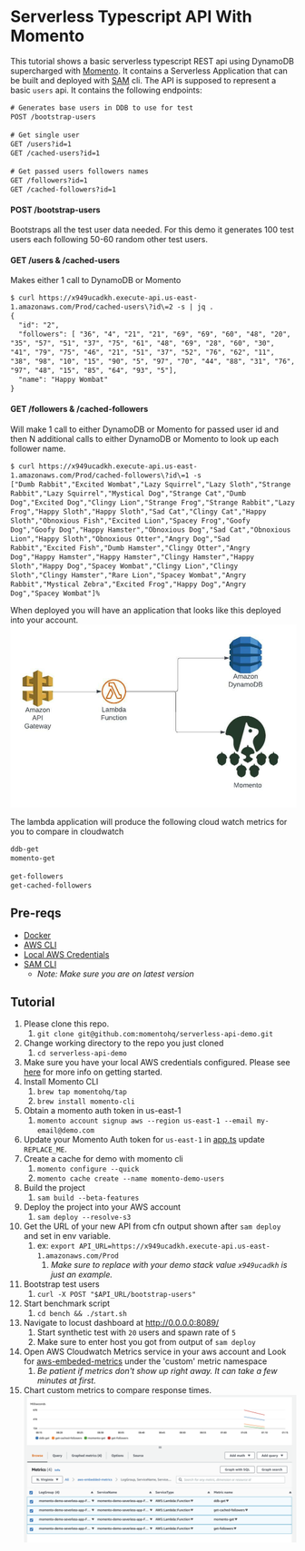 # Serverless Typescript API With Momento

This tutorial shows a basic serverless typescript REST api using DynamoDB supercharged with [Momento](https://www.gomomento.com/). It contains a 
Serverless Application that can be built and deployed with [SAM](https://docs.aws.amazon.com/serverless-application-model/latest/developerguide/what-is-sam.html) cli. The API is supposed to represent a basic `users` 
api. It contains the following endpoints:

```text
# Generates base users in DDB to use for test 
POST /bootstrap-users

# Get single user
GET /users?id=1
GET /cached-users?id=1

# Get passed users followers names
GET /followers?id=1
GET /cached-followers?id=1
```

#### POST /bootstrap-users
Bootstraps all the test user data needed. For this demo it generates
100 test users each following 50-60 random other test users.

#### GET /users & /cached-users
Makes either 1 call to DynamoDB or Momento
```text
$ curl https://x949ucadkh.execute-api.us-east-1.amazonaws.com/Prod/cached-users\?id\=2 -s | jq .
{
  "id": "2",
  "followers": [ "36", "4", "21", "21", "69", "69", "60", "48", "20", "35", "57", "51", "37", "75", "61", "48", "69", "28", "60", "30", "41", "79", "75", "46", "21", "51", "37", "52", "76", "62", "11", "38", "98", "10", "15", "90", "5", "97", "70", "44", "88", "31", "76", "97", "48", "15", "85", "64", "93", "5"],
  "name": "Happy Wombat"
}
```

#### GET /followers & /cached-followers
Will make 1 call to either DynamoDB or Momento for passed user id and then N 
additional calls to either DynamoDB or Momento to look up each follower name.
```text
$ curl https://x949ucadkh.execute-api.us-east-1.amazonaws.com/Prod/cached-followers\?id\=1 -s
["Dumb Rabbit","Excited Wombat","Lazy Squirrel","Lazy Sloth","Strange Rabbit","Lazy Squirrel","Mystical Dog","Strange Cat","Dumb Dog","Excited Dog","Clingy Lion","Strange Frog","Strange Rabbit","Lazy Frog","Happy Sloth","Happy Sloth","Sad Cat","Clingy Cat","Happy Sloth","Obnoxious Fish","Excited Lion","Spacey Frog","Goofy Dog","Goofy Dog","Happy Hamster","Obnoxious Dog","Sad Cat","Obnoxious Lion","Happy Sloth","Obnoxious Otter","Angry Dog","Sad Rabbit","Excited Fish","Dumb Hamster","Clingy Otter","Angry Dog","Happy Hamster","Happy Hamster","Clingy Hamster","Happy Sloth","Happy Dog","Spacey Wombat","Clingy Lion","Clingy Sloth","Clingy Hamster","Rare Lion","Spacey Wombat","Angry Rabbit","Mystical Zebra","Excited Frog","Happy Dog","Angry Dog","Spacey Wombat"]%
```
When deployed you will have an application that looks like this deployed into your account.
![Arch](./pics/arch.jpeg)

The lambda application will produce the following cloud watch metrics for you to compare in cloudwatch 
```text
ddb-get
momento-get

get-followers
get-cached-followers
```

## Pre-reqs
* [Docker](https://docs.docker.com/engine/install/)
* [AWS CLI](https://docs.aws.amazon.com/cli/latest/userguide/getting-started-install.html)
* [Local AWS Credentials](https://docs.aws.amazon.com/cli/latest/userguide/cli-configure-quickstart.html)
* [SAM CLI](https://docs.aws.amazon.com/serverless-application-model/latest/developerguide/serverless-sam-cli-install.html)
  * _Note: Make sure you are on latest version_

## Tutorial
1. Please clone this repo.
    1. `git clone git@github.com:momentohq/serverless-api-demo.git`
2. Change working directory to the repo you just cloned
    1. `cd serverless-api-demo`
3. Make sure you have your local AWS credentials configured. Please see [here](https://docs.aws.amazon.com/cli/latest/userguide/cli-configure-quickstart.html) for more info on getting started.
4. Install Momento CLI
   1. `brew tap momentohq/tap` 
   2. `brew install momento-cli`
5. Obtain a momento auth token in us-east-1
   1. `momento account signup aws --region us-east-1 --email my-email@demo.com`
6. Update your Momento Auth token for `us-east-1` in [app.ts](https://github.com/momentohq/serverless-api-demo/blob/main/src/app.ts#L10) update `REPLACE_ME`.
7. Create a cache for demo with momento cli
   1. `momento configure --quick`
   2. `momento cache create --name momento-demo-users`
8. Build the project
    1. `sam build --beta-features`
9. Deploy the project into your AWS account
    1. `sam deploy --resolve-s3`
10. Get the URL of your new API from cfn output shown after `sam deploy` and set in env variable.
    1. ex: `export API_URL=https://x949ucadkh.execute-api.us-east-1.amazonaws.com/Prod`
       1. _Make sure to replace with your demo stack value `x949ucadkh` is just an example._
11. Bootstrap test users
    1. `curl -X POST "$API_URL/bootstrap-users"`
12. Start benchmark script
     1. `cd bench && ./start.sh`
13. Navigate to locust dashboard at http://0.0.0.0:8089/
    1. Start synthetic test with `20` users and spawn rate of `5`
    2. Make sure to enter host you got from output of `sam deploy`
14. Open AWS Cloudwatch Metrics service in your aws account and Look for [aws-embeded-metrics](https://us-east-1.console.aws.amazon.com/cloudwatch/home?region=us-east-1#metricsV2:graph=~();namespace=~'aws-embedded-metrics) under the 'custom' metric namespace
    1. _Be patient if metrics don't show up right away. It can take a few minutes at first._
15. Chart custom metrics to compare response times. 
    ![Image](./pics/metrics.png)

